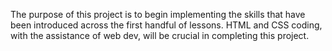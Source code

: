 The purpose of this project is to begin implementing the skills that have been introduced across the first handful of lessons. HTML and CSS coding, with the assistance of web dev, will be crucial in completing this project. 
